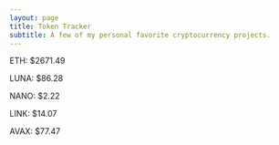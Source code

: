```yaml
---
layout: page
title: Token Tracker
subtitle: A few of my personal favorite cryptocurrency projects.
---
```


<!--BEGINCRYPTOINPUT-->
ETH: $2671.49

LUNA: $86.28

NANO: $2.22

LINK: $14.07

AVAX: $77.47

<!--ENDCRYPTOINPUT-->
